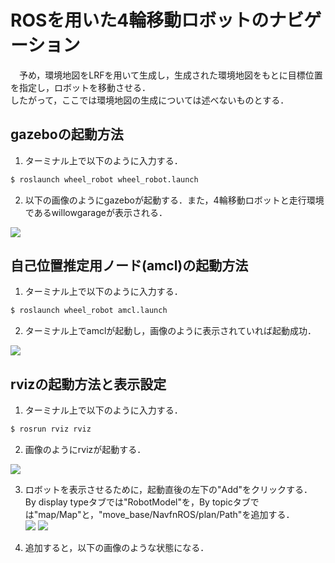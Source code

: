 # ROSを用いた4輪移動ロボットのナビゲーション

　予め，環境地図をLRFを用いて生成し，生成された環境地図をもとに目標位置を指定し，ロボットを移動させる．
<br>したがって，ここでは環境地図の生成については述べないものとする．

## gazeboの起動方法

1. ターミナル上で以下のように入力する．
```bash 
$ roslaunch wheel_robot wheel_robot.launch
```
2. 以下の画像のようにgazeboが起動する．また，4輪移動ロボットと走行環境であるwillowgarageが表示される．
<img src ="https://user-images.githubusercontent.com/53034346/62276100-451e3f80-b47e-11e9-9815-54c2d72acd7c.png">

## 自己位置推定用ノード(amcl)の起動方法

1. ターミナル上で以下のように入力する．
```bash 
$ roslaunch wheel_robot amcl.launch
```

2. ターミナル上でamclが起動し，画像のように表示されていれば起動成功．
<img src = "https://user-images.githubusercontent.com/53034346/62282201-1c9c4280-b48a-11e9-9b96-2d2740d667b7.png">

## rvizの起動方法と表示設定

1. ターミナル上で以下のように入力する．
```bash 
$ rosrun rviz rviz
```

2. 画像のようにrvizが起動する．
<img src = "https://user-images.githubusercontent.com/53034346/62364920-bd0f6700-b55d-11e9-8279-c0ccfe0cbb2f.png">

3. ロボットを表示させるために，起動直後の左下の"Add"をクリックする．<br>
By display typeタブでは"RobotModel"を，By topicタブでは"map/Map"と，"move_base/NavfnROS/plan/Path"を追加する．<br>
<img src = "https://user-images.githubusercontent.com/53034346/62365424-07451800-b55f-11e9-9106-a2115066840b.png"> <img src = "https://user-images.githubusercontent.com/53034346/62365456-1c21ab80-b55f-11e9-8ce6-a08d0d425081.png">

4. 追加すると，以下の画像のような状態になる．
<img src = "">